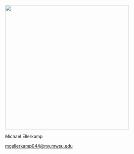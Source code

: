 <img src="http://i.imgur.com/mtCwnQ3.jpg" width="400">

Michael Ellerkamp<br>

mgellerkamp044@my.mwsu.edu
